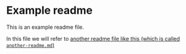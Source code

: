 # Example readme

This is an example readme file.

In this file we will refer to [another readme file like this (which is called `another-readme.md`)](another-readme.md)
